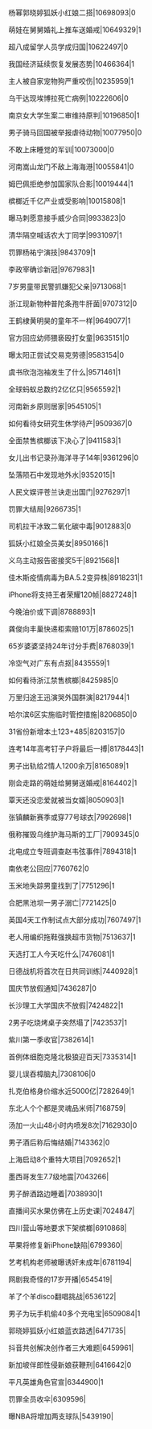 杨幂郭晓婷狐妖小红娘二搭|10698093|0

萌娃在舅舅婚礼上推车送婚戒|10649329|1

超八成留学人员学成归国|10622497|0

我国经济延续恢复发展态势|10466364|1

主人被自家宠物狗严重咬伤|10235959|1

乌干达现埃博拉死亡病例|10222606|0

南京女大学生案二审维持原判|10196850|1

男子骑马回国被举报虐待动物|10077950|0

不敢上床睡觉的军训|10073000|0

河南嵩山龙门不敌上海海港|10055841|0

姆巴佩拒绝参加国家队合影|10019444|1

槟榔近千亿产业或受影响|10015808|1

曝马刺愿意接手威少合同|9933823|0

清华隔空喊话农大丁同学|9931097|1

罚罪杨祐宁演技|9843709|1

李政宰确诊新冠|9767983|1

7岁男童带民警抓嫌犯父亲|9713068|1

浙江现新物种普陀条孢牛肝菌|9707312|0

王鹤棣黄明昊的童年不一样|9649077|1

官方回应幼师猥亵殴打女童|9635151|0

曝太阳正尝试交易克劳德|9583154|0

虞书欣泡泡袖发生了什么|9571461|1

全球蚂蚁总数约2亿亿只|9565592|1

河南新乡原则居家|9545105|1

如何看待女研究生休学待产|9509367|0

全面禁售槟榔该下决心了|9411583|1

女儿出书记录孙海洋寻子14年|9361296|0

坠落陨石中发现地外水|9352015|1

人民文娱评苍兰诀走出国门|9276297|1

罚罪大结局|9266735|1

司机拉干冰致二氧化碳中毒|9012883|0

狐妖小红娘全员美女|8950166|1

义乌主动报告密接奖5千|8921568|1

佳木斯疫情病毒为BA.5.2变异株|8918231|1

iPhone将支持王者荣耀120帧|8827248|1

今晚油价或下调|8788893|1

龚俊向丰巢快递柜索赔101万|8786025|1

65岁婆婆坚持24年讨分手费|8768039|1

冷空气对广东有点抠|8435559|1

如何看待浙江禁售槟榔|8425985|0

万里归途王迅演哭外国群演|8217944|1

哈尔滨6区实施临时管控措施|8206850|0

31省份新增本土123+485|8203157|0

连考14年高考钉子户将最后一搏|8178443|1

男子出轨给2情人1200余万|8165089|1

刚会走路的萌娃给舅舅送婚戒|8164402|1

覃天还没恋爱就被当女婿|8050903|1

张镇麟新赛季或穿77号球衣|7992698|1

俄称摧毁乌维护海马斯的工厂|7909345|0

北电成立专班调查赵韦弦事件|7894318|1

南依老公回应|7760762|0

玉米地失踪男童找到了|7751296|1

合肥黑池坝一男子溺亡|7721425|0

英国4天工作制试点大部分成功|7607497|1

老人用编织拖鞋强换超市货物|7513637|1

天选打工人今天吃什么|7476081|1

日德战机将首次在日共同训练|7440928|1

国庆节放假通知|7436287|0

长沙理工大学国庆不放假|7424822|1

2男子吃烧烤桌子突然塌了|7423537|1

紫川第一季收官|7382614|1

首例体细胞克隆北极狼迎百天|7335314|1

婴儿误吞樟脑丸|7308106|0

扎克伯格身价缩水近5000亿|7282649|1

东北人个个都是灵魂品米师|7168759|

汤加一火山48小时内喷发8次|7162930|0

男子酒后称后悔结婚|7143362|0

上海启动8个重特大项目|7092652|1

墨西哥发生7.7级地震|7043266|

男子醉酒路边睡着|7038930|1

直播间买水果仿佛在上历史课|7024847|

四川营山等地要求下架槟榔|6910868|

苹果将修复新iPhone缺陷|6799360|

艺考机构老师被曝诱奸未成年|6781194|

网剧我奇怪的17岁开播|6545419|

羊了个羊disco翻唱挑战|6536122|

男子为玩手机偷40多个充电宝|6509084|1

郭晓婷狐妖小红娘蓝衣路透|6471735|

抖音共创解决创作者三大难题|6459961|

新加坡伴郎性侵新娘获鞭刑|6416642|0

平凡英雄角色官宣|6344900|1

罚罪全员收伞|6309596|

曝NBA将增加两支球队|5439190|

